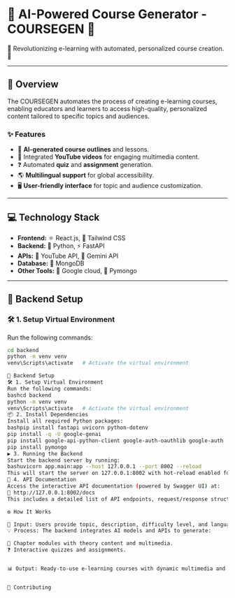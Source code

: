 # 🌟 AI-Powered Course Generator - COURSEGEN 🌟
🚀 Revolutionizing e-learning with automated, personalized course creation. 🚀

---

## 🎯 Overview
The COURSEGEN automates the process of creating e-learning courses, enabling educators and learners to access high-quality, personalized content tailored to specific topics and audiences.

### ✨ Features
- 🧠 **AI-generated course outlines** and lessons.
- 🎥 Integrated **YouTube videos** for engaging multimedia content.
- ❓ Automated **quiz** and **assignment** generation.
- 🌎 **Multilingual support** for global accessibility.
- 🖥️ **User-friendly interface** for topic and audience customization.

---

## 💻 Technology Stack
- **Frontend:** ⚛️ React.js, 🎨 Tailwind CSS
- **Backend:** 🐍 Python, ⚡ FastAPI
- **APIs:** 🎥 YouTube API, 🤖 Gemini API
- **Database:** 🍃 MongoDB
- **Other Tools:** 🔐 Google cloud, 🔗 Pymongo

---

## 🔧 Backend Setup

### 🛠️ 1. Setup Virtual Environment
Run the following commands:
```bash
cd backend
python -m venv venv
venv\Scripts\activate   # Activate the virtual environment

🔧 Backend Setup
🛠️ 1. Setup Virtual Environment
Run the following commands:
bashcd backend
python -m venv venv
venv\Scripts\activate   # Activate the virtual environment
📦 2. Install Dependencies
Install all required Python packages:
bashpip install fastapi uvicorn python-dotenv
pip install -q -U google-genai
pip install google-api-python-client google-auth-oauthlib google-auth
pip install pymongo
▶️ 3. Running the Backend
Start the backend server by running:
bashuvicorn app.main:app --host 127.0.0.1 --port 8002 --reload
This will start the server on 127.0.0.1:8002 with hot-reload enabled for development.
📜 4. API Documentation
Access the interactive API documentation (powered by Swagger UI) at:
📘 http://127.0.0.1:8002/docs
This includes a detailed list of API endpoints, request/response structures, and example queries.

⚙️ How It Works

📝 Input: Users provide topic, description, difficulty level, and language.
💡 Process: The backend integrates AI models and APIs to generate:

📖 Chapter modules with theory content and multimedia.
❓ Interactive quizzes and assignments.


📊 Output: Ready-to-use e-learning courses with dynamic multimedia and quizzes for engagement.


🤝 Contributing
